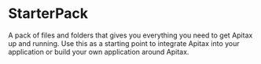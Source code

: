 # StarterPack
A pack of files and folders that gives you everything you need to get Apitax up and running. Use this as a starting point to integrate Apitax into your application or build your own application around Apitax.
